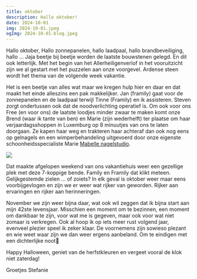 ```yaml
---
title: oktober
description: Hallo oktober!
date: 2024-10-01
img: 2024-10-01.jpeg
ogImg: 2024-10-01-blog.jpeg
---
```


Hallo oktober,
Hallo zonnepanelen, hallo laadpaal, hallo brandbeveiliging, hallo ... Jaja beetje bij beetje worden de laatste bouwstenen gelegd. En dit ook letterlijk. Met het begin van het Allerheiligenverlof in het vooruitzicht zijn we al gestart met het puzzelen aan onze voorgevel. Ardense steen wordt het thema van de volgende week vakantie.

Het is een beetje van alles wat maar we kregen hulp hier en daar en dat maakt het einde alleszins een pak makkelijker. Jan (framily) gaat voor de zonnepanelen en de laadpaal terwijl Tinne (Framily) en ik assisteren. Steven zorgt ondertussen ook dat de noodverlichting operatief is. Om ook voor ons Free (en voor ons) de laatste loodjes minder zwaar te maken komt onze Brend (waar ik tante van ben) en Marie (zijn wederhelft) ter plaatse om haar verjaardagsshoppen in Luxemburg op 8 minuutjes van ons te laten doorgaan. Ze kapen haar weg en trakteren haar achteraf dan ook nog eens op gelnagels en een wimperbehandeling uitgevoerd door onze eigenste schoonheidsspecialiste Marie [Mabelle nagelstudio](https://mabelle-nagelstudio.be).

![](2024-10-01-2.jpeg)

Dat maakte afgelopen weekend van ons vakantiehuis weer een gezellige plek met deze 7-koppige bende. Family en Framily dat klikt meteen. Gelijkgestemde zielen ... of zoiets? In elk geval is oktober weer maar eens voorbijgevlogen en zijn we er weer wat rijker van geworden. Rijker aan ervaringen en rijker aan herinneringen.

November we zijn weer bijna daar, wat ook wil zeggen dat ik bijna start aan mijn 42ste levensjaar. Misschien een moment om te bezinnen, een moment om dankbaar te zijn, voor wat me is gegeven, maar ook voor wat niet zomaar is verkregen. Ook al hoop ik op iets meer rust volgend jaar, evenveel plezier speel ik zeker klaar. De voornemens zijn sowieso plezant en wie weet waar zijn we dan weer ergens aanbeland. Om te eindigen met een dichterlijke noot🙂

Happy Halloween, geniet van de herfstkleuren en vergeet vooral de klok niet zaterdag!

Groetjes Stefanie

